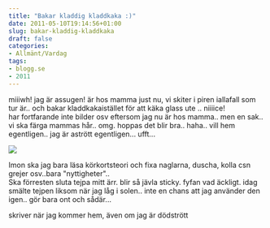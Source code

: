 ```yaml
---
title: "Bakar kladdig kladdkaka :)"
date: 2011-05-10T19:14:56+01:00
slug: bakar-kladdig-kladdkaka
draft: false
categories:
- Allmänt/Vardag
tags:
- blogg.se
- 2011
---
```

miiiwh! jag är assugen! är hos mamma just nu, vi skiter i piren iallafall som tur är.. och bakar kladdkakaistället för att käka glass ute .. niiiice!  
har fortfarande inte bilder osv eftersom jag nu är hos mamma.. men en sak.. vi ska färga mammas hår.. omg. hoppas det blir bra.. haha.. vill hem egentligen.. jag är astrött egentligen... ufft...  
  
![](/assets/images/blogg.se/solnedgng_147278947.jpg)  
  
  
Imon ska jag bara läsa körkortsteori och fixa naglarna, duscha, kolla csn grejer osv..bara "nyttigheter"..  
Ska förresten sluta tejpa mitt ärr. blir så jävla sticky. fyfan vad äckligt. idag smälte tejpen liksom när jag låg i solen.. inte en chans att jag använder den igen.. gör bara ont och sådär...  
  
skriver när jag kommer hem, även om jag är dödstrött